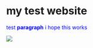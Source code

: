 <!DOCTYPE html>

<html>

<head>

<title> test web page </title>

</head>

<body>

<h1>my test website </h1>

<p><span class="color" style="color: blue">test <b>paragraph</b> i hope this works </span></p>

<img src="https://www.famepace.com/wp-content/uploads/2017/12/Unexpected-Objects-Into-Mind-Boggling-Images-7.jpg
"></img>

</body>

</html>
